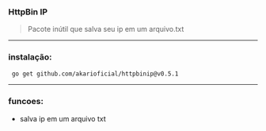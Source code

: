 ### HttpBin IP
> Pacote inútil que salva seu ip em um arquivo.txt

---

### instalação:
```bash
 go get github.com/akarioficial/httpbinip@v0.5.1
```
---

### funcoes:
 - salva ip em um arquivo txt
